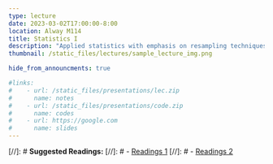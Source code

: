 ```yaml
---
type: lecture
date: 2023-03-02T17:00:00-8:00
location: Alway M114
title: Statistics I
description: "Applied statistics with emphasis on resampling techniques (bootstrapping & permutation testing) for significance testing. Model selection using cross validation."
thumbnail: /static_files/lectures/sample_lecture_img.png

hide_from_announcments: true

#links: 
#    - url: /static_files/presentations/lec.zip
#      name: notes
#    - url: /static_files/presentations/code.zip
#      name: codes
#    - url: https://google.com
#      name: slides
---
```

[//]: # **Suggested Readings:**
[//]: # - [Readings 1](http://example.com)
[//]: # - [Readings 2](http://example.com)
